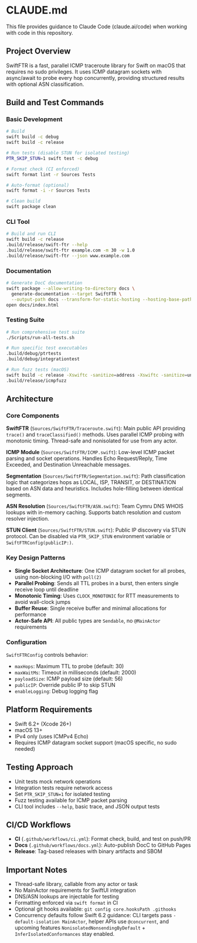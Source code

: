 # CLAUDE.md

This file provides guidance to Claude Code (claude.ai/code) when working with code in this repository.

## Project Overview

SwiftFTR is a fast, parallel ICMP traceroute library for Swift on macOS that requires no sudo privileges. It uses ICMP datagram sockets with async/await to probe every hop concurrently, providing structured results with optional ASN classification.

## Build and Test Commands

### Basic Development
```bash
# Build
swift build -c debug
swift build -c release

# Run tests (disable STUN for isolated testing)
PTR_SKIP_STUN=1 swift test -c debug

# Format check (CI enforced)
swift format lint -r Sources Tests

# Auto-format (optional)
swift format -i -r Sources Tests

# Clean build
swift package clean
```

### CLI Tool
```bash
# Build and run CLI
swift build -c release
.build/release/swift-ftr --help
.build/release/swift-ftr example.com -m 30 -w 1.0
.build/release/swift-ftr --json www.example.com
```

### Documentation
```bash
# Generate DocC documentation
swift package --allow-writing-to-directory docs \
  generate-documentation --target SwiftFTR \
  --output-path docs --transform-for-static-hosting --hosting-base-path SwiftFTR
open docs/index.html
```

### Testing Suite
```bash
# Run comprehensive test suite
./Scripts/run-all-tests.sh

# Run specific test executables
.build/debug/ptrtests
.build/debug/integrationtest

# Run fuzz tests (macOS)
swift build -c release -Xswiftc -sanitize=address -Xswiftc -sanitize=undefined
.build/release/icmpfuzz
```

## Architecture

### Core Components

**SwiftFTR** (`Sources/SwiftFTR/Traceroute.swift`): Main public API providing `trace()` and `traceClassified()` methods. Uses parallel ICMP probing with monotonic timing. Thread-safe and nonisolated for use from any actor.

**ICMP Module** (`Sources/SwiftFTR/ICMP.swift`): Low-level ICMP packet parsing and socket operations. Handles Echo Request/Reply, Time Exceeded, and Destination Unreachable messages.

**Segmentation** (`Sources/SwiftFTR/Segmentation.swift`): Path classification logic that categorizes hops as LOCAL, ISP, TRANSIT, or DESTINATION based on ASN data and heuristics. Includes hole-filling between identical segments.

**ASN Resolution** (`Sources/SwiftFTR/ASN.swift`): Team Cymru DNS WHOIS lookups with in-memory caching. Supports batch resolution and custom resolver injection.

**STUN Client** (`Sources/SwiftFTR/STUN.swift`): Public IP discovery via STUN protocol. Can be disabled via `PTR_SKIP_STUN` environment variable or `SwiftFTRConfig(publicIP:)`.

### Key Design Patterns

- **Single Socket Architecture**: One ICMP datagram socket for all probes, using non-blocking I/O with `poll(2)`
- **Parallel Probing**: Sends all TTL probes in a burst, then enters single receive loop until deadline
- **Monotonic Timing**: Uses `CLOCK_MONOTONIC` for RTT measurements to avoid wall-clock jumps
- **Buffer Reuse**: Single receive buffer and minimal allocations for performance
- **Actor-Safe API**: All public types are `Sendable`, no `@MainActor` requirements

### Configuration

`SwiftFTRConfig` controls behavior:
- `maxHops`: Maximum TTL to probe (default: 30)
- `maxWaitMs`: Timeout in milliseconds (default: 2000)
- `payloadSize`: ICMP payload size (default: 56)
- `publicIP`: Override public IP to skip STUN
- `enableLogging`: Debug logging flag

## Platform Requirements

- Swift 6.2+ (Xcode 26+)
- macOS 13+
- IPv4 only (uses ICMPv4 Echo)
- Requires ICMP datagram socket support (macOS specific, no sudo needed)

## Testing Approach

- Unit tests mock network operations
- Integration tests require network access
- Set `PTR_SKIP_STUN=1` for isolated testing
- Fuzz testing available for ICMP packet parsing
- CLI tool includes `--help`, basic trace, and JSON output tests

## CI/CD Workflows

- **CI** (`.github/workflows/ci.yml`): Format check, build, and test on push/PR
- **Docs** (`.github/workflows/docs.yml`): Auto-publish DocC to GitHub Pages
- **Release**: Tag-based releases with binary artifacts and SBOM

## Important Notes

- Thread-safe library, callable from any actor or task
- No MainActor requirements for SwiftUI integration
- DNS/ASN lookups are injectable for testing
- Formatting enforced via `swift format` in CI
- Optional git hooks available: `git config core.hooksPath .githooks`
- Concurrency defaults follow Swift 6.2 guidance: CLI targets pass `-default-isolation MainActor`, helper APIs use `@concurrent`, and upcoming features `NonisolatedNonsendingByDefault` + `InferIsolatedConformances` stay enabled.
